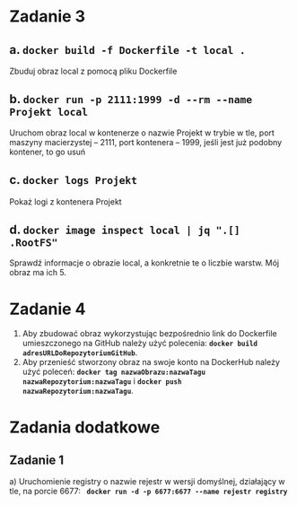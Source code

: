 # Zadanie 3 

## a.	```docker build -f Dockerfile -t local .```

Zbuduj obraz local z pomocą pliku Dockerfile

## b.	```docker run -p 2111:1999 -d --rm --name Projekt local```

Uruchom obraz local w kontenerze o nazwie Projekt w trybie w tle, port maszyny macierzystej – 2111, port kontenera – 1999, jeśli jest już podobny kontener, to go usuń

## c.	```docker logs Projekt```

Pokaż logi z kontenera Projekt

## d.	```docker image inspect local | jq ".[] .RootFS"```

Sprawdź informacje o obrazie local, a konkretnie te o liczbie warstw. Mój obraz ma ich 5.


# Zadanie 4

1. Aby zbudować obraz wykorzystując bezpośrednio link do Dockerfile umieszczonego na GitHub należy użyć  polecenia: **```docker build adresURLDoRepozytoriumGitHub```**.
2. Aby przenieść stworzony obraz na swoje konto na DockerHub należy użyć poleceń: **```docker tag nazwaObrazu:nazwaTagu nazwaRepozytorium:nazwaTagu```** i **```docker push nazwaRepozytorium:nazwaTagu```**.

# Zadania dodatkowe

## Zadanie 1
a) Uruchomienie registry o nazwie rejestr w wersji domyślnej, działający w tle, na porcie 6677: **``` docker run -d -p 6677:6677 --name rejestr registry```** 
